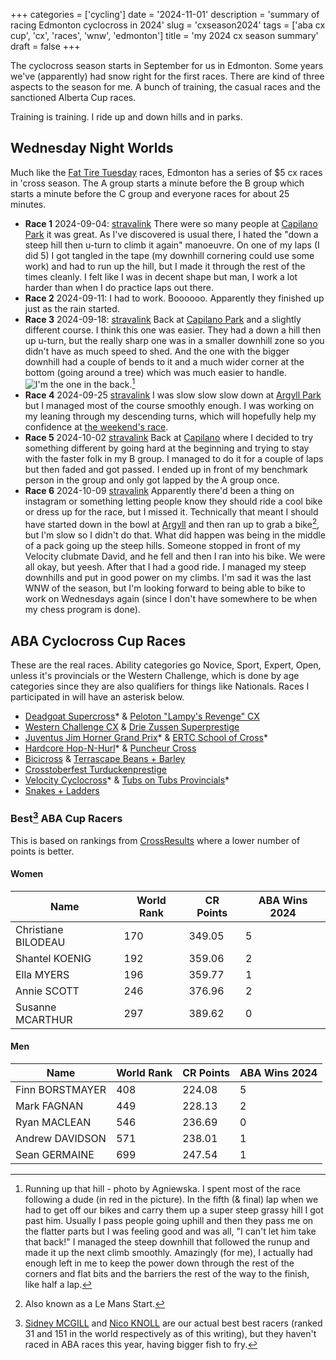 +++
categories = ['cycling']
date = '2024-11-01'
description = 'summary of racing Edmonton cyclocross in 2024'
slug = 'cxseason2024'
tags = ['aba cx cup', 'cx', 'races', 'wnw', 'edmonton']
title = 'my 2024 cx season summary'
draft = false
+++

The cyclocross season starts in September for us in Edmonton. Some years we've (apparently) had snow right for the first races. There are kind of three aspects to the season for me. A bunch of training, the casual races and the sanctioned Alberta Cup races. 

Training is training. I ride up and down hills and in parks.

## Wednesday Night Worlds

Much like the [Fat Tire Tuesday](../ftt/) races, Edmonton has a series of $5 cx races in 'cross season. The A group starts a minute before the B group which starts a minute before the C group and everyone races for about 25 minutes.

* **Race 1** 2024-09-04: [stravalink](https://www.strava.com/segments/37727939) There were so many people at [Capilano Park](../capilanopark/) it was great. As I've discovered is usual there, I hated the "down a steep hill then u-turn to climb it again" manoeuvre. On one of my laps (I did 5) I got tangled in the tape (my downhill cornering could use some work) and had to run up the hill, but I made it through the rest of the times cleanly. I felt like I was in decent shape but man, I work a lot harder than when I do practice laps out there.
* **Race 2** 2024-09-11: I had to work. Boooooo. Apparently they finished up just as the rain started.
* **Race 3** 2024-09-18: [stravalink](https://www.strava.com/segments/37826606) Back at [Capilano Park](../caplianopark/) and a slightly different course. I think this one was easier. They had a down a hill then up u-turn, but the really sharp one was in a smaller downhill zone so you didn't have as much speed to shed. And the one with the bigger downhill had a couple of bends to it and a much wider corner at the bottom (going around a tree) which was much easier to handle.![I'm the one in the back.](/wnw24_runup.jpg "Looking down at three riders pushing their bikes up a steep grassy embankment.")[^1]
* **Race 4** 2024-09-25 [stravalink](https://www.strava.com/segments/37875090) I was slow slow slow down at [Argyll Park](../argyllvelodrome/) but I managed most of the course smoothly enough. I was working on my leaning through my descending turns, which will hopefully help my confidence at [the weekend's race](../hopnhurl2024/).
* **Race 5** 2024-10-02 [stravalink](https://www.strava.com/segments/37932972) Back at [Capilano](../capilanopark/) where I decided to try something different by going hard at the beginning and trying to stay with the faster folk in my B group. I managed to do it for a couple of laps but then faded and got passed. I ended up in front of my benchmark person in the group and only got lapped by the A group once.
* **Race 6** 2024-10-09 [stravalink](https://www.strava.com/segments/37943550) Apparently there'd been a thing on instagram or something letting people know they should ride a cool bike or dress up for the race, but I missed it. Technically that meant I should have started down in the bowl at [Argyll](../argyllvelodrome/) and then ran up to grab a bike[^2], but I'm slow so I didn't do that. What did happen was being in the middle of a pack going up the steep hills. Someone stopped in front of my Velocity clubmate David, and he fell and then I ran into his bike. We were all okay, but yeesh. After that I had a good ride. I managed my steep downhills and put in good power on my climbs. I'm sad it was the last WNW of the season, but I'm looking forward to being able to bike to work on Wednesdays again (since I don't have somewhere to be when my chess program is done).
 

[^1]: Running up that hill - photo by Agniewska. I spent most of the race following a dude (in red in the picture). In the fifth (& final) lap when we had to get off our bikes and carry them up a super steep grassy hill I got past him. Usually I pass people going uphill and then they pass me on the flatter parts but I was feeling good and was all, "I can't let him take that back!" I managed the steep downhill that followed the runup and made it up the next climb smoothly. Amazingly (for me), I actually had enough left in me to keep the power down through the rest of the corners and flat bits and the barriers the rest of the way to the finish, like half a lap.

[^2]: Also known as a Le Mans Start.

## ABA Cyclocross Cup Races

These are the real races. Ability categories go Novice, Sport, Expert, Open, unless it's provincials or the Western Challenge, which is done by age categories since they are also qualifiers for things like Nationals. Races I participated in will have an asterisk below.

* [Deadgoat Supercross](../../races/deadgoat2024/)* & [Peloton "Lampy's Revenge" CX](../../races/peloton2024/)
* [Western Challenge CX](../../races/wccx2024/) & [Drie Zussen Superprestige](../../races/driez2024/)
* [Juventus Jim Horner Grand Prix](../../races/jimhornergrandprix2024/)* & [ERTC School of Cross](../../races/schoolofcross2024/)*
* [Hardcore Hop-N-Hurl](../../races/hopnhurl2024/)* & [Puncheur Cross](../../races/puncheurcross2024/)
* [Bicicross](../../races/bicicross2024/) & [Terrascape Beans + Barley](../../races/beans2024/)
* [Crosstoberfest Turduckenprestige](../../races/crossbow2024/)
* [Velocity Cyclocross](../../races/velocitycross2024/)* & [Tubs on Tubs Provincials](../../races/tubsontubs2024/)*
* [Snakes + Ladders](../../races/snakesladders2024/)

### Best[^3] ABA Cup Racers

This is based on rankings from [CrossResults](https://www.crossresults.com/) where a lower number of points is better.

[^3]: [Sidney MCGILL](https://cyclocross24.com/rider/sidney-mcgill/) and [Nico KNOLL](https://cyclocross24.com/rider/nico-knoll/) are our actual best best racers (ranked 31 and 151 in the world respectively as of this writing), but they haven't raced in ABA races this year, having bigger fish to fry.

#### Women

| Name                | World Rank | CR Points | ABA Wins 2024 |
| ------------------- | ---------- | --------- |------|
| Christiane BILODEAU | 170        | 349.05    | 5 |
| Shantel KOENIG      | 192        | 359.06    | 2 |
| Ella MYERS          | 196        | 359.77    | 1 |
| Annie SCOTT         | 246        | 376.96    | 2 |
| Susanne MCARTHUR    | 297        | 389.62    | 0 |

#### Men

| Name | World Rank | CR Points | ABA Wins 2024 |
|------|------------|-----------|------|
| Finn BORSTMAYER | 408 | 224.08 | 5 |
| Mark FAGNAN | 449 | 228.13 | 2 |
| Ryan MACLEAN | 546 | 236.69 | 0 |
| Andrew DAVIDSON | 571 | 238.01 | 1 |
| Sean GERMAINE | 699 | 247.54 | 1 |


